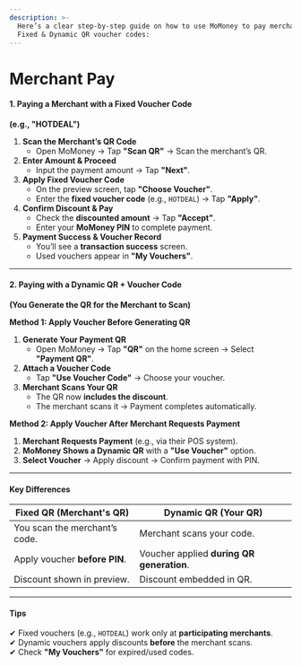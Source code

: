 ```yaml
---
description: >-
  Here’s a clear step-by-step guide on how to use MoMoney to pay merchants with
  Fixed & Dynamic QR voucher codes:
---
```


# Merchant Pay

#### **1. Paying a Merchant with a Fixed Voucher Code**

**(e.g., "HOTDEAL")**

1. **Scan the Merchant’s QR Code**
   * Open MoMoney → Tap **"Scan QR"** → Scan the merchant’s QR.
2. **Enter Amount & Proceed**
   * Input the payment amount → Tap **"Next"**.
3. **Apply Fixed Voucher Code**
   * On the preview screen, tap **"Choose Voucher"**.
   * Enter the **fixed voucher code** (e.g., `HOTDEAL`) → Tap **"Apply"**.
4. **Confirm Discount & Pay**
   * Check the **discounted amount** → Tap **"Accept"**.
   * Enter your **MoMoney PIN** to complete payment.
5. **Payment Success & Voucher Record**
   * You’ll see a **transaction success** screen.
   * Used vouchers appear in **"My Vouchers"**.

***

#### **2. Paying with a Dynamic QR + Voucher Code**

**(You Generate the QR for the Merchant to Scan)**

**Method 1: Apply Voucher Before Generating QR**

1. **Generate Your Payment QR**
   * Open MoMoney → Tap **"QR"** on the home screen → Select **"Payment QR"**.
2. **Attach a Voucher Code**
   * Tap **"Use Voucher Code"** → Choose your voucher.
3. **Merchant Scans Your QR**
   * The QR now **includes the discount**.
   * The merchant scans it → Payment completes automatically.

**Method 2: Apply Voucher After Merchant Requests Payment**

1. **Merchant Requests Payment** (e.g., via their POS system).
2. **MoMoney Shows a Dynamic QR** with a **"Use Voucher"** option.
3. **Select Voucher** → Apply discount → Confirm payment with PIN.

***

#### **Key Differences**

| **Fixed QR (Merchant's QR)**  | **Dynamic QR (Your QR)**                  |
| ----------------------------- | ----------------------------------------- |
| You scan the merchant’s code. | Merchant scans your code.                 |
| Apply voucher **before PIN**. | Voucher applied **during QR generation**. |
| Discount shown in preview.    | Discount embedded in QR.                  |

***

#### **Tips**

✔ Fixed vouchers (e.g., `HOTDEAL`) work only at **participating merchants**.\
✔ Dynamic vouchers apply discounts **before** the merchant scans.\
✔ Check **"My Vouchers"** for expired/used codes.

